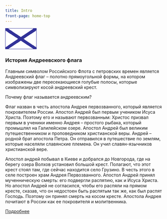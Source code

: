 ```yaml
---
title: Intro
front-page: home-top
---
```


![](/assets/img/flags/image009.gif)

### История Андреевского флага

Главным символом Российского Флота с петровских времен является Андреевский флаг – полотно прямоугольной формы, на котором изображены две пересекающиеся голубые полосы, которые символизируют косой андреевский крест.

Почему флаг называется андреевским?

Флаг назван в честь апостола Андрея первозванного, который является покровителем России. Апостол Андрей был первым учеником Исуса Христа. Поэтому его и называют первозванным: Христос призвал первым в ученики именно Андрея – простого рыбака, который промышлял на Галилейском озере. Апостол Андрей был великим путешественником и проповедником христианской веры. Андрей – родной брат апостола Петра. Он отправился в путешествие по землям, которые населяли славянские племена. Он учил славян-язычников христианской вере.

Апостол андрей побывал в Киеве и добрался до Новгорода, где на берегу озера Волхов установил большой крест. Полагают, что этот крест стоял там, где сейчас находится село Грузино. В честь этого в селе построен храм Андрея Первозванного. Апостол Андрей принял мученническую смерть: его подвергли распятию, как и Исуса Христа. Но апостол Андрей не согласился, чтобы его распяли на прямом кресте, сказав, что он недостоен быть распятым так же, как был распят Господь. Поэтому он принял смерть на косом кресте. Апостола Андрея почитают в России как ее покровителя и молитвенника.

[Подробнее](/public/obshie_svedenya/istoriya-andreevskogo-flaga)
